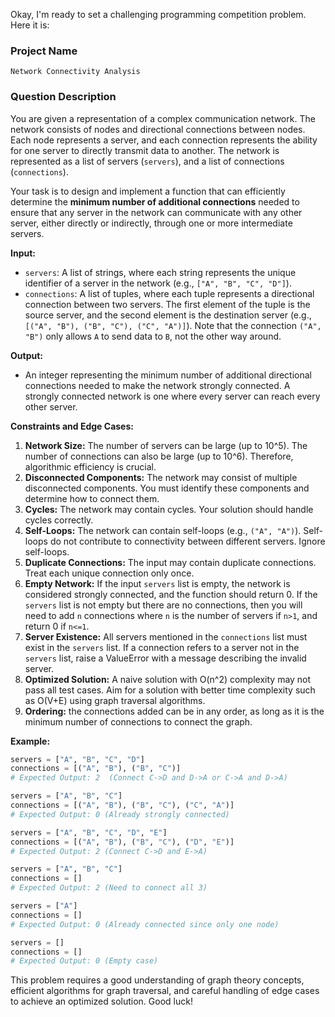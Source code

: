 Okay, I'm ready to set a challenging programming competition problem. Here it is:

### Project Name

```
Network Connectivity Analysis
```

### Question Description

You are given a representation of a complex communication network. The network consists of nodes and directional connections between nodes. Each node represents a server, and each connection represents the ability for one server to directly transmit data to another. The network is represented as a list of servers (`servers`), and a list of connections (`connections`).

Your task is to design and implement a function that can efficiently determine the **minimum number of additional connections** needed to ensure that any server in the network can communicate with any other server, either directly or indirectly, through one or more intermediate servers.

**Input:**

*   `servers`: A list of strings, where each string represents the unique identifier of a server in the network (e.g., `["A", "B", "C", "D"]`).
*   `connections`: A list of tuples, where each tuple represents a directional connection between two servers. The first element of the tuple is the source server, and the second element is the destination server (e.g., `[("A", "B"), ("B", "C"), ("C", "A")]`). Note that the connection `("A", "B")` only allows `A` to send data to `B`, not the other way around.

**Output:**

*   An integer representing the minimum number of additional directional connections needed to make the network strongly connected. A strongly connected network is one where every server can reach every other server.

**Constraints and Edge Cases:**

1.  **Network Size:** The number of servers can be large (up to 10^5). The number of connections can also be large (up to 10^6). Therefore, algorithmic efficiency is crucial.
2.  **Disconnected Components:** The network may consist of multiple disconnected components. You must identify these components and determine how to connect them.
3.  **Cycles:** The network may contain cycles. Your solution should handle cycles correctly.
4.  **Self-Loops:** The network can contain self-loops (e.g., `("A", "A")`). Self-loops do not contribute to connectivity between different servers. Ignore self-loops.
5.  **Duplicate Connections:** The input may contain duplicate connections. Treat each unique connection only once.
6.  **Empty Network:** If the input `servers` list is empty, the network is considered strongly connected, and the function should return 0. If the `servers` list is not empty but there are no connections, then you will need to add `n` connections where `n` is the number of servers if `n>1`, and return 0 if `n<=1`.
7.  **Server Existence:** All servers mentioned in the `connections` list must exist in the `servers` list. If a connection refers to a server not in the `servers` list, raise a ValueError with a message describing the invalid server.
8.  **Optimized Solution:**  A naive solution with O(n^2) complexity may not pass all test cases. Aim for a solution with better time complexity such as O(V+E) using graph traversal algorithms.
9.  **Ordering:** the connections added can be in any order, as long as it is the minimum number of connections to connect the graph.

**Example:**

```python
servers = ["A", "B", "C", "D"]
connections = [("A", "B"), ("B", "C")]
# Expected Output: 2  (Connect C->D and D->A or C->A and D->A)

servers = ["A", "B", "C"]
connections = [("A", "B"), ("B", "C"), ("C", "A")]
# Expected Output: 0 (Already strongly connected)

servers = ["A", "B", "C", "D", "E"]
connections = [("A", "B"), ("B", "C"), ("D", "E")]
# Expected Output: 2 (Connect C->D and E->A)

servers = ["A", "B", "C"]
connections = []
# Expected Output: 2 (Need to connect all 3)

servers = ["A"]
connections = []
# Expected Output: 0 (Already connected since only one node)

servers = []
connections = []
# Expected Output: 0 (Empty case)
```

This problem requires a good understanding of graph theory concepts, efficient algorithms for graph traversal, and careful handling of edge cases to achieve an optimized solution. Good luck!
